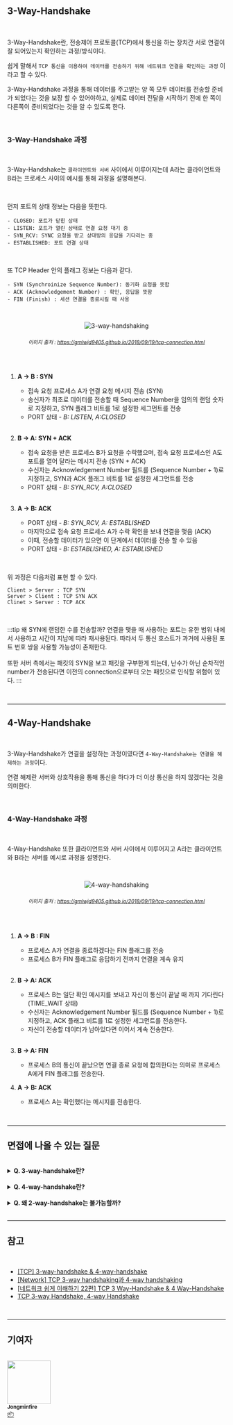 <br/>

## 3-Way-Handshake

<br/>

3-Way-Handshake란, 전송제어 프로토콜(TCP)에서 통신을 하는 장치간 서로 연결이 잘 되어있는지 확인하는 과정/방식이다. 

쉽게 말해서 `TCP 통신을 이용하여 데이터를 전송하기 위해 네트워크 연결을 확인하는 과정` 이라고 할 수 있다.

3-Way-Handshake 과정을 통해 데이터를 주고받는 양 쪽 모두 데이터를 전송할 준비가 되었다는 것을 보장 할 수 있어야하고, 실제로 데이터 전달을 시작하기 전에 한 쪽이 다른쪽이 준비되었다는 것을 알 수 있도록 한다.

<br/>

### 3-Way-Handshake 과정

<br/>

3-Way-Handshake는 `클라이언트와 서버` 사이에서 이루어지는데 A라는 클라이언트와 B라는 프로세스 사이의 예시를 통해 과정을 설명해본다.

<br/>

먼저 포트의 상태 정보는 다음을 뜻한다.

```
- CLOSED: 포트가 닫힌 상태
- LISTEN: 포트가 열린 상태로 연결 요청 대기 중
- SYN_RCV: SYNC 요청을 받고 상대방의 응답을 기다리는 중
- ESTABLISHED: 포트 연결 상태
```

<br/>

또 TCP Header 안의 플래그 정보는 다음과 같다.

```
- SYN (Synchroinize Sequence Number): 동기화 요청을 뜻함
- ACK (Acknowledgement Number) : 확인, 응답을 뜻함
- FIN (Finish) : 세션 연결을 종료시킬 때 사용
```

<br/>

<div align='center'>

![3-way-handshaking](/img/network/3-way-handshake&4-way-handshake/3-way-handshaking.png)
###### <small>  이미지 출처 : https://gmlwjd9405.github.io/2018/09/19/tcp-connection.html</small>

<br/>

</div>

1. **A → B : SYN**
   - 접속 요청 프로세스 A가 연결 요청 메시지 전송 (SYN)
   - 송신자가 최초로 데이터를 전송할 때 Sequence Number을 임의의 랜덤 숫자로 지정하고, SYN 플래그 비트를 1로 설정한 세그먼트를 전송
   - PORT 상태 - *B: LISTEN*, *A:CLOSED*
   <br/>


2. **B → A: SYN + ACK**
   - 접속 요청을 받은 프로세스 B가 요청을 수락했으며, 접속 요청 프로세스인 A도 포트를 열어 달라는 메시지 전송 (SYN + ACK)
   - 수신자는 Acknowledgement Number 필드를 (Sequence Number + 1)로 지정하고, SYN과 ACK 플래그 비트를 1로 설정한 세그먼트를 전송
   - PORT 상태 - *B: SYN_RCV, A:CLOSED*
   <br/>


3. **A → B: ACK**
   - PORT 상태 - *B: SYN_RCV, A: ESTABLISHED*
   - 마지막으로 접속 요청 프로세스 A가 수락 확인을 보내 연결을 맺음 (ACK)
   - 이때, 전송할 데이터가 있으면 이 단계에서 데이터를 전송 할 수 있음
   - PORT 상태 - *B: ESTABLISHED, A: ESTABLISHED*

<br/>

위 과정은 다음처럼 표현 할 수 있다.

```
Client > Server : TCP SYN
Server > Client : TCP SYN ACK
Clinet > Server : TCP ACK
```

<br/>

:::tip  왜 SYN에 랜덤한 수를 전송할까?
연결을 맺을 때 사용하는 포트는 유한 범위 내에서 사용하고 시간이 지남에 따라 재사용된다. 따라서 두 통신 호스트가 과거에 사용된 포트 번호 쌍을 사용할 가능성이 존재한다. <br/><br/> 또한 서버 측에서는 패킷의 SYN을 보고 패킷을 구부한게 되는데, 난수가 아닌 순차적인 number가 전송된다면 이전의 connection으로부터 오는 패킷으로 인식할 위험이 있다.
:::

<br/>

---

## 4-Way-Handshake

<br/>

3-Way-Handshake가 연결을 설정하는 과정이였다면 `4-Way-Handshake는 연결을 해제하는 과정`이다.

연결 해제란 서버와 상호작용을 통해 통신을 하다가 더 이상 통신을 하지 않겠다는 것을 의미한다.

<br/>

### 4-Way-Handshake 과정

<br/>

4-Way-Handshake 또한 클라이언트와 서버 사이에서 이루어지고 A라는 클라이언트와 B라는 서버를 예시로 과정을 설명한다.

<br/>

<div align='center'>

![4-way-handshaking](/img/network/3-way-handshake&4-way-handshake/4-way-handshaking.png)
###### <small>  이미지 출처 : https://gmlwjd9405.github.io/2018/09/19/tcp-connection.html</small>

<br/>

</div>

1. **A → B : FIN**
   - 프로세스 A가 연결을 종료하겠다는 FIN 플래그를 전송
   - 프로세스 B가 FIN 플래그로 응답하기 전까지 연결을 계속 유지
   <br/>


2. **B → A: ACK**
   - 프로세스 B는 일단 확인 메시지를 보내고 자신이 통신이 끝날 때 까지 기다린다 (TIME_WAIT 상태)
   - 수신자는 Acknowledgement Number 필드를 (Sequence Number + 1)로 지정하고, ACK 플래그 비트를 1로 설정한 세그먼트를 전송한다.
   - 자신이 전송할 데이터가 남아있다면 이어서 계속 전송한다.
   <br/>


3. **B → A: FIN**
   - 프로세스 B의 통신이 끝났으면 연결 종료 요청에 합의한다는 의미로 프로세스 A에게 FIN 플래그를 전송한다.

4. **A → B: ACK**
   - 프로세스 A는 확인했다는 메시지를 전송한다.

<br/>


---

## 면접에 나올 수 있는 질문

<br/>

<details>
<summary><strong> Q. 3-way-handshake란?</strong></summary>
<div markdown="1">
<br/>

> A. TCP 통신에서 데이터를 전송하기 위해 네트워크 연결을 확인하는 과정이다

</div>
</details>

<br />

<details>
<summary><strong> Q. 4-way-handshake란?</strong></summary>
<div markdown="1">
<br/>

> A. TCP 통신에서 네트워크 연결을 해제하는 과정

</div>
</details>

<br />

<details>
<summary><strong> Q. 왜 2-way-handshake는 불가능할까?</strong></summary>
<div markdown="1">
<br/>

> A. TCP는 양방향 연결이기 때문에 클라이언트가 서버에게 존재를 알리고, 서버에서도 클라이언트에게 존재를 알린 뒤 대답을 얻어야한다.<br/> 총 4단계가 필요하며 축약한 것이 3단계 이므로 2 way로는 한계가 있다. <br/> <br/> 1단계: 클라이언트가 서버에게 존재를 알린다 <br/> 2단계: 서버가 클라이언트의 존재를 알았다고 대답하며 클라이언트에게 존재를 알린다 <br/> 3단계: 클라이언트가 서버의 존재를 알았다고 대답한다.

</div>
</details>

<br />

---

## 참고

<br />

- [[TCP] 3-way-handshake & 4-way-handshake](https://asfirstalways.tistory.com/356)
- [[Network] TCP 3-way handshaking과 4-way handshaking](https://gmlwjd9405.github.io/2018/09/19/tcp-connection.html)
- [[네트워크 쉽게 이해하기 22편] TCP 3 Way-Handshake & 4 Way-Handshake](https://mindnet.tistory.com/entry/%EB%84%A4%ED%8A%B8%EC%9B%8C%ED%81%AC-%EC%89%BD%EA%B2%8C-%EC%9D%B4%ED%95%B4%ED%95%98%EA%B8%B0-22%ED%8E%B8-TCP-3-WayHandshake-4-WayHandshake)
- [TCP 3-way Handshake, 4-way Handshake](https://goodgid.github.io/TCP-IP-3Way-4Way/)

<br />

---

## 기여자

<br />

<td align="center">
	<a href="http://jongminfire.dev">
		<img src="https://avatars.githubusercontent.com/u/51112542?v=4?s=100" width="100px;" alt="" />
		<br />
		<sub>
			<b>Jongminfire</b>
		</sub>
	</a>
	<br />
	<a href="#platform-Jongminfire" title="Packaging/porting to new platform">
		📦
	</a>
</td>